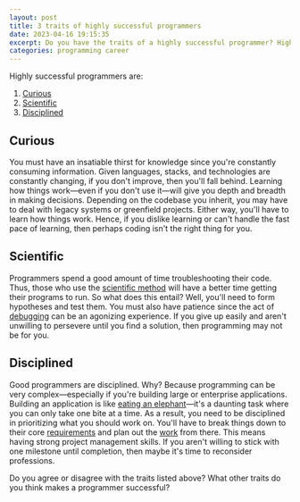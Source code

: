 ```yaml
---
layout: post
title: 3 traits of highly successful programmers
date: 2023-04-16 19:15:35
excerpt: Do you have the traits of a highly successful programmer? Highly successful programmers are curious, scientific, and disciplined.
categories: programming career
---
```


Highly successful programmers are:

1. [Curious](#curious)
2. [Scientific](#scientific)
3. [Disciplined](#disciplined)

## Curious

You must have an insatiable thirst for knowledge since you're constantly consuming information. Given languages, stacks, and technologies are constantly changing, if you don't improve, then you'll fall behind. Learning how things work—even if you don't use it—will give you depth and breadth in making decisions. Depending on the codebase you inherit, you may have to deal with legacy systems or greenfield projects. Either way, you'll have to learn how things work. Hence, if you dislike learning or can't handle the fast pace of learning, then perhaps coding isn't the right thing for you.

## Scientific

Programmers spend a good amount of time troubleshooting their code. Thus, those who use the [scientific method](https://wikipedia.org/wiki/Scientific_method) will have a better time getting their programs to run. So what does this entail? Well, you'll need to form hypotheses and test them. You must also have patience since the act of [debugging](https://p5js.org/tutorials/field-guide-to-debugging/) can be an agonizing experience. If you give up easily and aren't unwilling to persevere until you find a solution, then programming may not be for you.

## Disciplined

Good programmers are disciplined. Why? Because programming can be very complex—especially if you're building large or enterprise applications. Building an application is like [eating an elephant](https://smallsheds.garden/blog/2021/two-times-remote-elephant-carpaccio/)—it's a daunting task where you can only take one bite at a time. As a result, you need to be disciplined in prioritizing what you should work on. You'll have to break things down to their core [requirements](https://wikipedia.org/wiki/User_story) and plan out the [work](https://wikipedia.org/wiki/Vertical_slice) from there. This means having strong project management skills. If you aren't willing to stick with one milestone until completion, then maybe it's time to reconsider professions.

Do you agree or disagree with the traits listed above? What other traits do you think makes a programmer successful?

